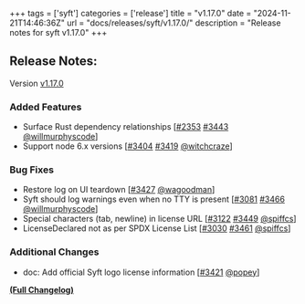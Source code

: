 +++
tags = ['syft']
categories = ['release']
title = "v1.17.0"
date = "2024-11-21T14:46:36Z"
url = "docs/releases/syft/v1.17.0/"
description = "Release notes for syft v1.17.0"
+++

## Release Notes:
Version [v1.17.0](https://github.com/anchore/syft/releases/tag/v1.17.0)

### Added Features

- Surface Rust dependency relationships [[#2353](https://github.com/anchore/syft/issues/2353) [#3443](https://github.com/anchore/syft/pull/3443) [@willmurphyscode](https://github.com/willmurphyscode)]
- Support node 6.x versions [[#3404](https://github.com/anchore/syft/issues/3404) [#3419](https://github.com/anchore/syft/pull/3419) [@witchcraze](https://github.com/witchcraze)]

### Bug Fixes

- Restore log on UI teardown [[#3427](https://github.com/anchore/syft/pull/3427) [@wagoodman](https://github.com/wagoodman)]
- Syft should log warnings even when no TTY is present [[#3081](https://github.com/anchore/syft/issues/3081) [#3466](https://github.com/anchore/syft/pull/3466) [@willmurphyscode](https://github.com/willmurphyscode)]
- Special characters (tab, newline) in license URL [[#3122](https://github.com/anchore/syft/issues/3122) [#3449](https://github.com/anchore/syft/pull/3449) [@spiffcs](https://github.com/spiffcs)]
- LicenseDeclared not as per SPDX License List [[#3030](https://github.com/anchore/syft/issues/3030) [#3461](https://github.com/anchore/syft/pull/3461) [@spiffcs](https://github.com/spiffcs)]

### Additional Changes

- doc: Add official Syft logo license information [[#3421](https://github.com/anchore/syft/pull/3421) [@popey](https://github.com/popey)]

**[(Full Changelog)](https://github.com/anchore/syft/compare/v1.16.0...v1.17.0)**
